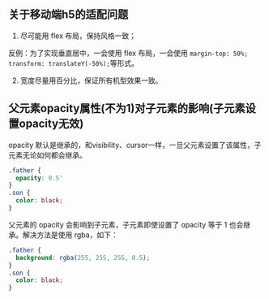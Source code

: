 ## 关于移动端h5的适配问题

1. 尽可能用 flex 布局，保持风格一致；

反例：为了实现垂直居中，一会使用 flex 布局，一会使用 `margin-top: 50%; transform: translateY(-50%);`等形式。

2. 宽度尽量用百分比，保证所有机型效果一致。

## 父元素opacity属性(不为1)对子元素的影响(子元素设置opacity无效)

opacity 默认是继承的，和visibility、cursor一样，一旦父元素设置了该属性，子元素无论如何都会继承。

```css
.father {
  opacity: 0.5'
}
.son {
  color: black;
}
```

父元素的 opacity 会影响到子元素，子元素即使设置了 opacity 等于 1 也会继承。解决方法是使用 rgba，如下：

```css
.father {
  background: rgba(255, 255, 255, 0.5);
}
.son {
  color: black;
}
```
